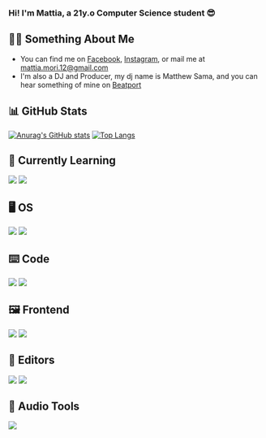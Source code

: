 ### Hi! I'm Mattia, a 21y.o Computer Science student :sunglasses:
🙋‍♂️ Something About Me
---

<!-- Actual text -->

- You can find me on [Facebook][1], [Instagram][2], or mail me at [mattia.mori.12@gmail.com](mailto:mattia.mori.12@gmai.com)
- I'm also a DJ and Producer, my dj name is Matthew Sama, and you can hear something of mine on [Beatport][3]

<!-- Links to my social media accounts -->

[1]: https://www.facebook.com/matthewsamadj/
[2]: https://www.instagram.com/matthewsama_/
[3]: https://www.beatport.com/artist/matthew-sama/803726

:bar_chart: GitHub Stats
---

[![Anurag's GitHub stats](https://github-readme-stats.vercel.app/api?username=mattiamori&theme=dark)](https://github.com/anuraghazra/github-readme-stats)
[![Top Langs](https://github-readme-stats.vercel.app/api/top-langs/?username=mattiamori&theme=dark&langs_count=5)](https://github.com/anuraghazra/github-readme-stats)


🧰 Currently Learning
---

![](https://img.shields.io/badge/-React-informational?style=for-the-badge&logo=react&logoColor=white&color=61DAFB)
![](https://img.shields.io/badge/-Flutter-informational?style=for-the-badge&logo=flutter&logoColor=white&color=02569B)

:desktop_computer: OS
---

![](https://img.shields.io/badge/-Windows_10-informational?style=for-the-badge&logo=windows&logoColor=white&color=00599C)
![](https://img.shields.io/badge/-MacOS-informational?style=for-the-badge&logo=apple&logoColor=white&color=000000)

⌨️ Code
---

![](https://img.shields.io/badge/-Java-informational?style=for-the-badge&logo=java&logoColor=white&color=FF4D00)
![](https://img.shields.io/badge/-Golang-informational?style=for-the-badge&logo=go&logoColor=white&color=00ADD8)

🖼️ Frontend
---

![](https://img.shields.io/badge/-HTML5-informational?style=for-the-badge&logo=html5&logoColor=white&color=E34F26)
![](https://img.shields.io/badge/-CSS3-informational?style=for-the-badge&logo=css3&logoColor=white&color=1572b6)

📝 Editors
---

![](https://img.shields.io/badge/-Visual_Studio_Code-informational?style=for-the-badge&logo=visual-studio-code&logoColor=white&color=007ACC)
![](https://img.shields.io/badge/-IntelliJ_IDEA-informational?style=for-the-badge&logo=intellij-idea&logoColor=white&color=000000)

🎼 Audio Tools
---

![](https://img.shields.io/badge/-Ableton_Live-informational?style=for-the-badge&logo=ableton-live&logoColor=white&color=000000)
